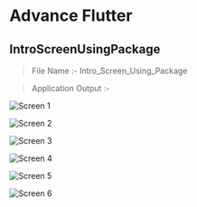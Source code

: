 # Advance Flutter

## IntroScreenUsingPackage

> File Name :- Intro_Screen_Using_Package

> Application Output :- 

![Screen 1](https://github.com/hetmangukiya2207/Advance_Flutter/assets/114165239/165205d1-b136-41e4-8186-09d1df01966d)

![Screen 2](https://github.com/hetmangukiya2207/Advance_Flutter/assets/114165239/b33b1d8f-da46-49e8-9a59-34f28713243e)

![Screen 3](https://github.com/hetmangukiya2207/Advance_Flutter/assets/114165239/e380ca54-9342-4582-8937-990052ca9777)

![Screen 4](https://github.com/hetmangukiya2207/Advance_Flutter/assets/114165239/3d907a30-7a87-464a-855c-db476e94df42)

![Screen 5](https://github.com/hetmangukiya2207/Advance_Flutter/assets/114165239/77818827-3158-46fc-85db-6591b666c4f8)

![Screen 6](https://github.com/hetmangukiya2207/Advance_Flutter/assets/114165239/ac28eafb-5bfe-4fd6-94ae-f13ca53659e2)
